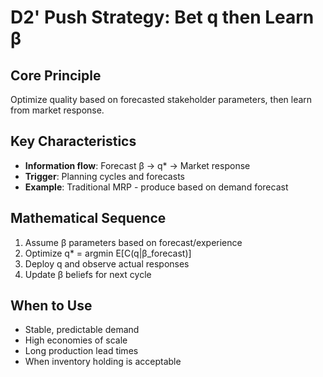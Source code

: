 # D2' Push Strategy: Bet q then Learn β

## Core Principle
Optimize quality based on forecasted stakeholder parameters, then learn from market response.

## Key Characteristics
- **Information flow**: Forecast β → q* → Market response
- **Trigger**: Planning cycles and forecasts
- **Example**: Traditional MRP - produce based on demand forecast

## Mathematical Sequence
1. Assume β parameters based on forecast/experience
2. Optimize q* = argmin E[C(q|β_forecast)]
3. Deploy q and observe actual responses
4. Update β beliefs for next cycle

## When to Use
- Stable, predictable demand
- High economies of scale
- Long production lead times
- When inventory holding is acceptable
